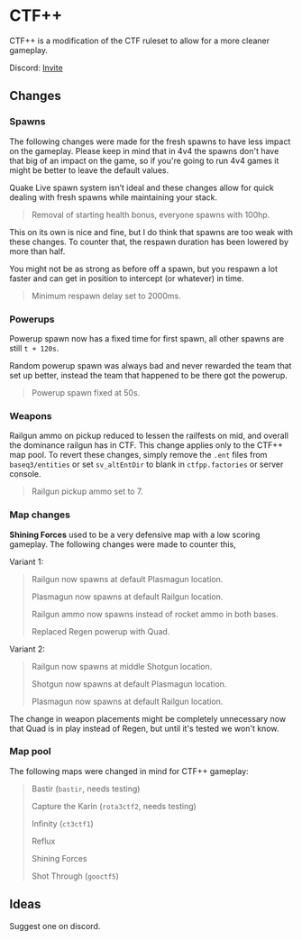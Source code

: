 # CTF++

CTF++ is a modification of the CTF ruleset to allow for a more cleaner gameplay.

Discord: [Invite](https://discord.gg/RVHpEGRrmf)

## Changes

### Spawns

The following changes were made for the fresh spawns to have less impact on the gameplay. Please keep in mind that in 4v4 the spawns don't have that big of an impact on the game, so if you're going to run 4v4 games it might be better to leave the default values.

Quake Live spawn system isn’t ideal and these changes allow for quick dealing with fresh spawns while maintaining your stack.

> Removal of starting health bonus, everyone spawns with 100hp.

This on its own is nice and fine, but I do think that spawns are too weak with these changes. To counter that, the respawn duration has been lowered by more than half.

You might not be as strong as before off a spawn, but you respawn a lot faster and can get in position to intercept (or whatever) in time.

> Minimum respawn delay set to 2000ms.

### Powerups

Powerup spawn now has a fixed time for first spawn, all other spawns are still `t + 120s`.

Random powerup spawn was always bad and never rewarded the team that set up better, instead the team that happened to be there got the powerup.

> Powerup spawn fixed at 50s.

### Weapons

Railgun ammo on pickup reduced to lessen the railfests on mid, and overall the dominance railgun has in CTF. This change applies only to the CTF++ map pool. To revert these changes, simply remove the `.ent` files from `baseq3/entities` or set `sv_altEntDir` to blank in `ctfpp.factories` or server console.

> Railgun pickup ammo set to 7.

### Map changes

**Shining Forces** used to be a very defensive map with a low scoring gameplay. The following changes were made to counter this,

Variant 1:

> Railgun now spawns at default Plasmagun location.
> 
> Plasmagun now spawns at default Railgun location.
> 
> Railgun ammo now spawns instead of rocket ammo in both bases.
> 
> Replaced Regen powerup with Quad.

Variant 2:

> Railgun now spawns at middle Shotgun location.
> 
> Shotgun now spawns at default Plasmagun location.
> 
> Plasmagun now spawns at default Railgun location.

The change in weapon placements might be completely unnecessary now that Quad is in play instead of Regen, but until it's tested we won't know.

### Map pool

The following maps were changed in mind for CTF++ gameplay:

> Bastir (`bastir`, needs testing)
> 
> Capture the Karin (`rota3ctf2`, needs testing)
>
> Infinity (`ct3ctf1`)
>
> Reflux
> 
> Shining Forces
> 
> Shot Through (`gooctf5`)

## Ideas

Suggest one on discord.
